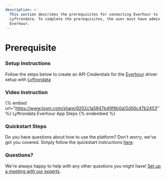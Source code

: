 ```yaml
---
description: >-
  This section describes the prerequisites for connecting Everhour to
  Lyftrondata. To complete the prerequisites, the user must have admin access to
  Everhour.
---
```


# Prerequisite

<mark style="color:blue;"></mark>

### Setup Instructions

Follow the steps below to create an API Credentials for the [Everhour](https://www.lyftrondata.com/integration/business-analytics/everhour/) driver setup with [Lyftrondata](https://www.lyftrondata.com)

### Video Instruction

{% embed url="https://www.loom.com/share/9202c1a5847b49f6b0a12d56c47b2453" %}
Lyftrondata Everhour App Steps
{% endembed %}

### Quickstart Steps

Do you have questions about how to use the platform? Don't worry; we've got you covered. Simply follow the quickstart instructions [here](README.md).

### Questions? <a href="#questions" id="questions"></a>

We're always happy to help with any other questions you might have! [Set up a meeting with our experts](https://www.lyftrondata.com/book-a-meeting/).

